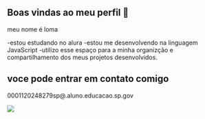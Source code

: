 ## Boas vindas ao meu perfil  👋

meu nome é loma 

-estou estudando no alura 
-estou me desenvolvendo na linguagem JavaScript
-utilizo esse espaço para a minha organizção e compartilhamento dos meus projetos desenvolvidos.

## voce pode entrar em contato comigo

0001120248279sp@.aluno.educacao.sp.gov


![](https://media1.tenor.com/m/1cL5fzcjpaQAAAAd/laptop.gif)

